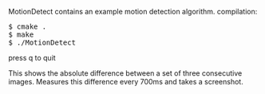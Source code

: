 MotionDetect contains an example motion detection algorithm.
compilation:
<pre>
$ cmake .
$ make
$ ./MotionDetect
</pre>
press q to quit

This shows the absolute difference between a set of three consecutive images.
Measures this difference every 700ms and takes a screenshot.


